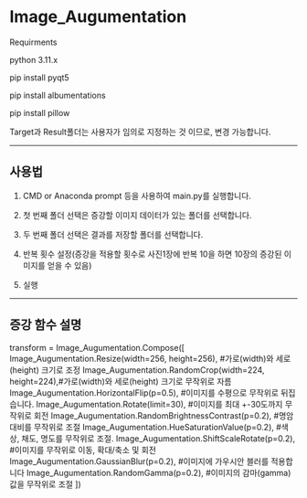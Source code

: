 Image_Augumentation
===
Requirments 

python 3.11.x

pip install pyqt5

pip install albumentations

pip install pillow

Target과 Result폴더는 사용자가 임의로 지정하는 것 이므로, 변경 가능합니다. 

---
사용법
---
1. CMD or Anaconda prompt 등을 사용하여 main.py를 실행합니다.

2. 첫 번째 폴더 선택은 증강할 이미지 데이터가 있는 폴더를 선택합니다.

3. 두 번째 폴더 선택은 결과를 저장할 폴더를 선택합니다. 

4. 반복 횟수 설정(증강을 적용할 횟수로 사진1장에 반복 10을 하면 10장의 증강된 이미지를 얻을 수 있음)

5. 실행
---
증강 함수 설명
---

  transform = Image_Augumentation.Compose([
            Image_Augumentation.Resize(width=256, height=256),    #가로(width)와 세로(height) 크기로 조정
            Image_Augumentation.RandomCrop(width=224, height=224),#가로(width)와 세로(height) 크기로 무작위로 자름
            Image_Augumentation.HorizontalFlip(p=0.5),            #이미지를 수평으로 무작위로 뒤집습니다. 
            Image_Augumentation.Rotate(limit=30),                 #이미지를 최대 +-30도까지 무작위로 회전
            Image_Augumentation.RandomBrightnessContrast(p=0.2),  #명암 대비를 무작위로 조절
            Image_Augumentation.HueSaturationValue(p=0.2),        #색상, 채도, 명도를 무작위로 조절.
            Image_Augumentation.ShiftScaleRotate(p=0.2),          #이미지를 무작위로 이동, 확대/축소 및 회전
            Image_Augumentation.GaussianBlur(p=0.2),              #이미지에 가우시안 블러를 적용합니다
            Image_Augumentation.RandomGamma(p=0.2),               #이미지의 감마(gamma) 값을 무작위로 조절
        ])
